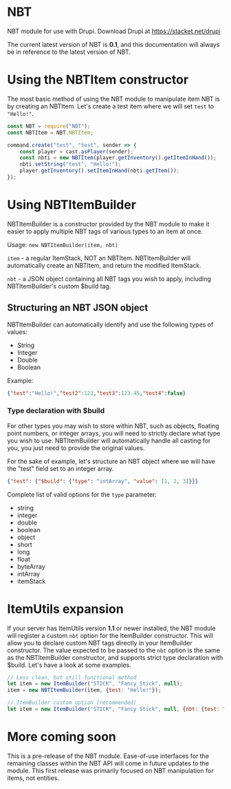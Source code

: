 # NBT
NBT module for use with Drupi. Download Drupi at https://stacket.net/drupi

The current latest version of NBT is **0.1**, and this documentation will always be in reference to the latest version of NBT.

# Using the NBTItem constructor
The most basic method of using the NBT module to manipulate item NBT is by creating an NBTItem. Let's create a test item where we will set `test` to `"Hello!"`.

```js
const NBT = require("NBT");
const NBTItem = NBT.NBTItem;

command.create("test", "test", sender => {
    const player = cast.asPlayer(sender);
    const nbti = new NBTItem(player.getInventory().getItemInHand());
    nbti.setString("test", "Hello!");
    player.getInventory().setItemInHand(nbti.getItem());
});
```

# Using NBTItemBuilder
NBTItemBuilder is a constructor provided by the NBT module to make it easier to apply multiple NBT tags of various types to an item at once.

Usage: `new NBTItemBuilder(item, nbt)`

`item` - a regular ItemStack, NOT an NBTItem. NBTItemBuilder will automatically create an NBTItem, and return the modified ItemStack.

`nbt` - a JSON object containing all NBT tags you wish to apply, including NBTItemBuilder's custom $build tag.

## Structuring an NBT JSON object
NBTItemBuilder can automatically identify and use the following types of values:

* String
* Integer
* Double
* Boolean

Example:

```json
{"test":"Hello!","test2":123,"test3":123.45,"test4":false}
```

### Type declaration with $build
For other types you may wish to store within NBT, such as objects, floating point numbers, or integer arrays, you will need to strictly declare what type you wish to use. NBTItemBuilder will automatically handle all casting for you, you just need to provide the original values.

For the sake of example, let's structure an NBT object where we will have the "test" field set to an integer array.

```json
{"test": {"$build": {"type": "intArray", "value": [1, 2, 3]}}}
```

Complete list of valid options for the `type` parameter:

* string
* integer
* double
* boolean
* object
* short
* long
* float
* byteArray
* intArray
* itemStack

# ItemUtils expansion
If your server has ItemUtils version **1.1** or newer installed, the NBT module will register a custom `nbt` option for the ItemBuilder constructor. This will allow you to declare custom NBT tags directly in your ItemBuilder constructor. The value expected to be passed to the `nbt` option is the same as the NBTItemBuilder constructor, and supports strict type declaration with $build. Let's have a look at some examples.

```js
// Less clean, but still functional method
let item = new ItemBuilder("STICK", "Fancy Stick", null);
item = new NBTItemBuilder(item, {test: "Hello!"});

// ItemBuilder custom option (recommended)
let item = new ItemBuilder("STICK", "Fancy Stick", null, {nbt: {test: "Hello!"}});
```

# More coming soon
This is a pre-release of the NBT module. Ease-of-use interfaces for the remaining classes within the NBT API will come in future updates to the module. This first release was primarily focused on NBT manipulation for items, not entities.
